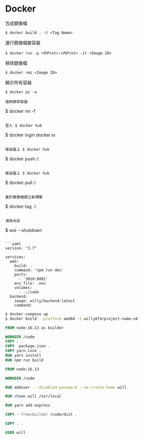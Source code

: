 Docker
===

包成鏡像檔
```
$ docker build . -t <Tag Name>
```

運行鏡像檔變容器
```
$ docker run -p <外Prot>:<內Prot> -it <Image ID>
```

移除鏡像檔
```
$ docker rmi <Image ID>
```

顯示所有容器
```
$ docker ps -a

強制移除容器
```
$ docker rm -f <Container ID>
```

登入 $ docker hub
```
$ docker login docker.io 
```

推容器上 $ docker hub
```
$ docker push <Account Name>/<Tag Name>:<Tag>
```

推容器上 $ docker hub
```
$ docker pull <Account Name>/<Tag Name>:<Tag>
```

基於鏡像檔建立新標籤
```
$ docker tag <Image ID> <Account Name>/<Tag Name>:<Tag>
```

清除內存
```
$ wsl --shutdown
```

```yaml
version: "3.7"

services:
  web:
    build: .
    command: 'npm run dev'
    ports:
      - '3010:8001'
    env_file: .env
    volumes:
      - .:/code
  backend:
    image: willy/backend:latest
    command:
```


```bash
$ docker-compose up
$ docker build --platform amd64 -t willy874/project-name:v0
```

```Dockerfile
FROM node:16.13 as builder

WORKDIR /code
COPY . .
COPY  package.json .
COPY yarn.lock .
RUN yarn install
RUN npm run build

FROM node:16.13

WORKDIR /code

RUN adduser  --disabled-password --no-create-home will

RUN chown will /usr/local

RUN yarn add express

COPY --from=builder /code/dist .

COPY . .

USER will

```